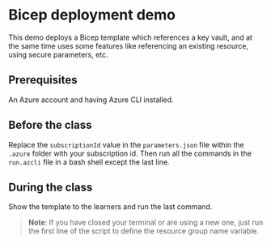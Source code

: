 # Bicep deployment demo

This demo deploys a Bicep template which references a key vault, and at the same time uses some features like referencing an existing resource, using secure parameters, etc.

## Prerequisites

An Azure account and having Azure CLI installed.

## Before the class

Replace the `subscriptionId` value in the `parameters.json` file within the `.azure` folder with your subscription id. Then run all the commands in the `run.azcli` file in a bash shell except the last line.

## During the class

Show the template to the learners and run the last command.

> **Note**: If you have closed your terminal or are using a new one, just run the first line of the script to define the resource group name variable.
